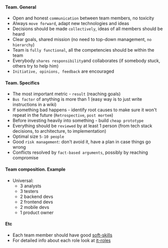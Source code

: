 #### Team. General
* Open and honest `communication` between team members, no toxicity
* Always `move forward`, adapt new technologies and ideas
* Decisions should be made `collectively`, ideas of all members should be heard
* Clear goals, shared mission (no need to top-down management, `no hierarchy`)
* Team is `fully functional`, all the competencies should be within the team
* Everybody `shares responsibility`and collaborates (if somebody stuck, others try to help him)
* `Initiative, opinions, feedback` are encouraged

#### Team. Specifics
* The most important metric - `result` (reaching goals)
* `Bus factor` of anything is more than 1 (easy way is to just write instructions in a wiki)
* If something bad happens - identify root causes to make sure it won't repeat in the future (`Retrospective`, `post mortem`)
* Before investing heavily into something - build `cheap prototype`
* Everything should be `reviewed` by at least 1 person (from tech stack decisions, to architecture, to implementation)
* Optimal size `5-10 people`
* Good `risk management`: don't avoid it, have a plan in case things go wrong
* Conflicts resolved by `fact-based arguments`, possibly by reaching compromise

#### Team composition. Example
* Universal:
    * 3 analysts
    * 3 testers
    * 2 backend devs
    * 2 frontend devs
    * 2 mobile devs
    * 1 product owner

#### Etc
* Each team member should have good [soft-skills](soft-skills.md)
* For detailed info about each role look at [it-roles](it-roles)